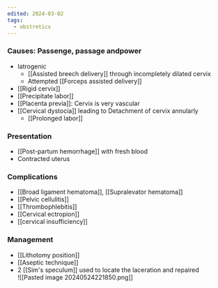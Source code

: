 ```yaml
---
edited: 2024-03-02
tags:
  - obstretics
---
```

### Causes: Passenge, passage andpower
- Iatrogenic
	- [[Assisted breech delivery]] through incompletely dilated cervix
	- Attempted [[Forceps assisted delivery]] 
- [[Rigid cervix]] 
- [[Precipitate labor]]
- [[Placenta previa]]: Cervix is very vascular
- [[Cervical dystocia]] leading to Detachment of cervix annularly
	- [[Prolonged labor]]

### Presentation
- [[Post-partum hemorrhage]] with fresh blood
- Contracted uterus

### Complications
- [[Broad ligament hematoma]], [[Supralevator hematoma]]
- [[Pelvic cellulitis]]
- [[Thrombophlebitis]]
- [[Cervical ectropion]]
- [[cervical insufficiency]]

### Management
- [[Lithotomy position]]
- [[Aseptic technique]]
- 2 [[Sim's speculum]] used to locate the laceration and repaired  
![[Pasted image 20240524221850.png]]